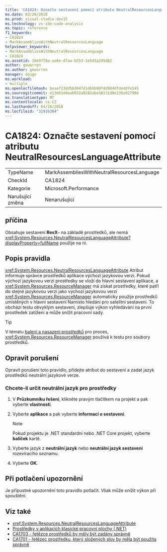 ```yaml
---
title: 'CA1824: Označte sestavení pomocí atributu NeutralResourcesLanguageAttribute'
ms.date: 03/29/2018
ms.prod: visual-studio-dev15
ms.technology: vs-ide-code-analysis
ms.topic: reference
f1_keywords:
- CA1824
- MarkAssembliesWithNeutralResourcesLanguage
helpviewer_keywords:
- MarkAssembliesWithNeutralResourcesLanguage
- CA1824
ms.assetid: 10e97f8a-aa6e-47aa-b253-1e5d3a295d82
author: gewarren
ms.author: gewarren
manager: douge
ms.workload:
- multiple
ms.openlocfilehash: beaef23dd5b3047d1d65b90fdd984dfdedd7e145
ms.sourcegitcommit: e13e61ddea6032a8282abe16131d9e136a927984
ms.translationtype: MT
ms.contentlocale: cs-CZ
ms.lasthandoff: 04/26/2018
ms.locfileid: "31916384"
---
```

# <a name="ca1824-mark-assemblies-with-neutralresourceslanguageattribute"></a>CA1824: Označte sestavení pomocí atributu NeutralResourcesLanguageAttribute

|||
|-|-|
|TypeName|MarkAssembliesWithNeutralResourcesLanguage|
|CheckId|CA1824|
|Kategorie|Microsoft.Performance|
|Narušující změna|Nenarušující|

## <a name="cause"></a>příčina

Obsahuje sestavení **ResX**– na základě prostředků, ale nemá <xref:System.Resources.NeutralResourcesLanguageAttribute?displayProperty=fullName> použije na ni.

## <a name="rule-description"></a>Popis pravidla

<xref:System.Resources.NeutralResourcesLanguageAttribute> Atribut informuje správce prostředků aplikace výchozí jazykovou verzi. Pokud výchozí jazykovou verzi prostředky se vloží do hlavní sestavení aplikace, a <xref:System.Resources.ResourceManager> má získat prostředky, které patří do stejné jazykovou verzi jako výchozí jazykovou verzi <xref:System.Resources.ResourceManager> automaticky použije prostředků umístěných v hlavní sestavení Namísto hledání pro satelitní sestavení. To obchází testu obvyklým sestavení, zlepšuje výkon vyhledávání na první prostředek zatížení a může snížit pracovní sady.

> [!TIP]
> V tématu [balení a nasazení prostředků](/dotnet/framework/resources/packaging-and-deploying-resources-in-desktop-apps) pro proces, <xref:System.Resources.ResourceManager> používá k testu pro soubory prostředků.

## <a name="fix-violations"></a>Opravit porušení

Opravit porušení toto pravidlo, přidejte atribut do sestavení a zadat jazyk prostředků neutrální jazykové verze.

### <a name="to-specify-the-neutral-language-for-resources"></a>Chcete-li určit neutrální jazyk pro prostředky

1. V **Průzkumníku řešení**, klikněte pravým tlačítkem na projekt a pak vyberte **vlastnosti**.

2. Vyberte **aplikace** a pak vyberte **informací o sestavení**.

   > [!NOTE]
   > Pokud projektu je .NET standardní nebo .NET Core projekt, vyberte **balíček** kartě.

3. Vyberte jazyk z **neutrální jazyk** nebo **neutrální jazyk sestavení** rozevíracího seznamu.

4. Vyberte **OK**.

## <a name="when-to-suppress-warnings"></a>Při potlačení upozornění

Je přípustné upozornění toto pravidlo potlačit. Však může snížit výkon při spouštění.

## <a name="see-also"></a>Viz také

- <xref:System.Resources.NeutralResourcesLanguageAttribute>
- [Prostředky v aplikacích klasické pracovní plochy (.NET)](/dotnet/framework/resources/)
- [CA1703 - řetězce prostředků by měly být zadány správně](../code-quality/ca1703-resource-strings-should-be-spelled-correctly.md)
- [CA1701 - řetězec prostředku, který složených slov by měla být použita správně](../code-quality/ca1701-resource-string-compound-words-should-be-cased-correctly.md)